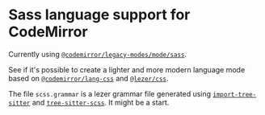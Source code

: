# Sass language support for CodeMirror

Currently using [`@codemirror/legacy-modes/mode/sass`](https://github.com/codemirror/legacy-modes/blob/main/mode/sass.js).

See if it's possible to create a lighter and more modern language mode based on [`@codemirror/lang-css`](https://github.com/codemirror/lang-css) and [`@lezer/css`](https://github.com/lezer-parser/css).

The file `scss.grammar` is a lezer grammar file generated using [`import-tree-sitter`](https://github.com/lezer-parser/import-tree-sitter) and [`tree-sitter-scss`](https://github.com/serenadeai/tree-sitter-scss). It might be a start.
